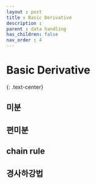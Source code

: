 ```yaml
---
layout : post
title : Basic Derivative
description :
parent : data handling
has_children: false
nav_order : 4
---
```


# Basic Derivative
{: .text-center}

## 미분

## 편미분

## chain rule

## 경사하강법


